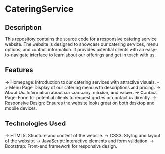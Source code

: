 # CateringService
## Description
This repository contains the source code for a responsive catering service website. The website is designed to showcase our catering services, menu options, and contact information. It provides potential clients with an easy-to-navigate interface to learn about our offerings and get in touch with us.
<br>
## Features
-> Homepage: Introduction to our catering services with attractive visuals.
-> Menu Page: Display of our catering menu with descriptions and pricing.
-> About Us: Information about our company, mission, and values.
-> Contact Page: Form for potential clients to request quotes or contact us directly.
-> Responsive Design: Ensures the website looks great on both desktop and mobile devices.
<br>
## Technologies Used
-> HTML5: Structure and content of the website.
-> CSS3: Styling and layout of the website.
-> JavaScript: Interactive elements and form validation.
-> Bootstrap: Front-end framework for responsive design.
